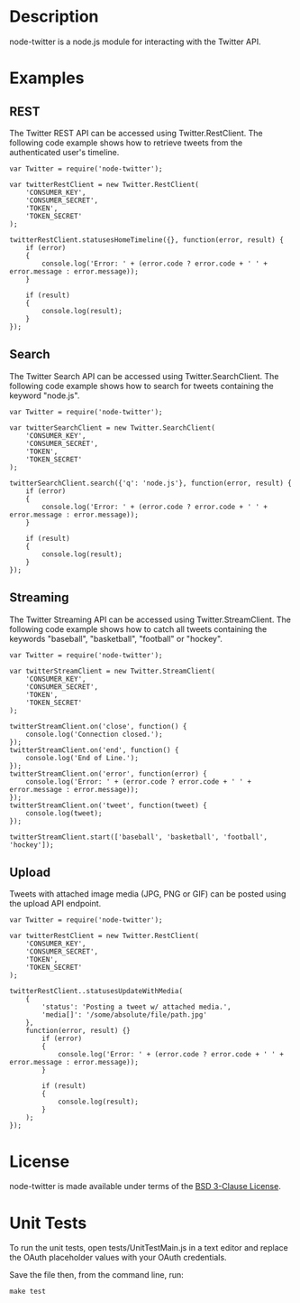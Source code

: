 # Description

node-twitter is a node.js module for interacting with the Twitter API.

# Examples

## REST

The Twitter REST API can be accessed using Twitter.RestClient. The following code example shows how to retrieve tweets from the authenticated user's timeline.

    var Twitter = require('node-twitter');

    var twitterRestClient = new Twitter.RestClient(
        'CONSUMER_KEY',
        'CONSUMER_SECRET',
        'TOKEN',
        'TOKEN_SECRET'
    );

    twitterRestClient.statusesHomeTimeline({}, function(error, result) {
        if (error)
        {
            console.log('Error: ' + (error.code ? error.code + ' ' + error.message : error.message));
        }

        if (result)
        {
            console.log(result);
        }
    });

## Search

The Twitter Search API can be accessed using Twitter.SearchClient. The following code example shows how to search for tweets containing the keyword "node.js".

    var Twitter = require('node-twitter');

    var twitterSearchClient = new Twitter.SearchClient(
        'CONSUMER_KEY',
        'CONSUMER_SECRET',
        'TOKEN',
        'TOKEN_SECRET'
    );

    twitterSearchClient.search({'q': 'node.js'}, function(error, result) {
        if (error)
        {
            console.log('Error: ' + (error.code ? error.code + ' ' + error.message : error.message));
        }

        if (result)
        {
            console.log(result);
        }
    });

## Streaming

The Twitter Streaming API can be accessed using Twitter.StreamClient. The following code example shows how to catch all tweets containing the keywords "baseball", "basketball", "football" or "hockey".

    var Twitter = require('node-twitter');

    var twitterStreamClient = new Twitter.StreamClient(
        'CONSUMER_KEY',
        'CONSUMER_SECRET',
        'TOKEN',
        'TOKEN_SECRET'
    );

    twitterStreamClient.on('close', function() {
        console.log('Connection closed.');
    });
    twitterStreamClient.on('end', function() {
        console.log('End of Line.');
    });
    twitterStreamClient.on('error', function(error) {
        console.log('Error: ' + (error.code ? error.code + ' ' + error.message : error.message));
    });
    twitterStreamClient.on('tweet', function(tweet) {
        console.log(tweet);
    });

    twitterStreamClient.start(['baseball', 'basketball', 'football', 'hockey']);

## Upload

Tweets with attached image media (JPG, PNG or GIF) can be posted using the upload API endpoint.

    var Twitter = require('node-twitter');

    var twitterRestClient = new Twitter.RestClient(
        'CONSUMER_KEY',
        'CONSUMER_SECRET',
        'TOKEN',
        'TOKEN_SECRET'
    );

    twitterRestClient..statusesUpdateWithMedia(
        {
            'status': 'Posting a tweet w/ attached media.',
            'media[]': '/some/absolute/file/path.jpg'
        },
        function(error, result) {}
            if (error)
            {
                console.log('Error: ' + (error.code ? error.code + ' ' + error.message : error.message));
            }

            if (result)
            {
                console.log(result);
            }
        );
    });

# License

node-twitter is made available under terms of the [BSD 3-Clause License](http://www.opensource.org/licenses/BSD-3-Clause).

# Unit Tests

To run the unit tests, open tests/UnitTestMain.js in a text editor and replace the OAuth placeholder values with your OAuth credentials. 

Save the file then, from the command line, run:

    make test
